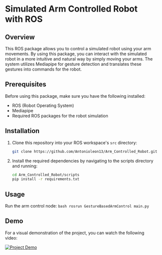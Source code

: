 # Simulated Arm Controlled Robot with ROS

## Overview

This ROS package allows you to control a simulated robot using your arm movements. By using this package, you can interact with the simulated robot in a more intuitive and natural way by simply moving your arms. The system utilizes Mediapipe for gesture detection and translates these gestures into commands for the robot.

## Prerequisites

Before using this package, make sure you have the following installed:
- ROS (Robot Operating System)
- Mediapipe
- Required ROS packages for the robot simulation

## Installation

1. Clone this repository into your ROS workspace's `src` directory:
    ```bash
    git clone https://github.com/Antonioleon13/Arm_Controlled_Robot.git
    ```

2. Install the required dependencies by navigating to the scripts directory and running:
    ```bash
    cd Arm_Controlled_Robot/scripts
    pip install -r requirements.txt
    ```

## Usage

Run the arm control node:
    ```bash
    rosrun GestureBasedArmControl main.py
    ```

## Demo

For a visual demonstration of the project, you can watch the following video:

[![Project Demo](http://img.youtube.com/vi/9owxQ1zTffA/0.jpg)](https://www.youtube.com/watch?v=9owxQ1zTffA)
